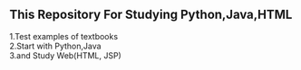 This Repository For Studying Python,Java,HTML
-----------------------------------------
1.Test examples of textbooks  
2.Start with Python,Java  
3.and Study Web(HTML, JSP)  
